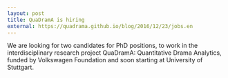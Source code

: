 ```yaml
---
layout: post
title: QuaDramA is hiring
external: https://quadrama.github.io/blog/2016/12/23/jobs.en
---
```

We are looking for two candidates for PhD positions, to work in the interdisciplinary research project QuaDramA: Quantitative Drama Analytics, funded by Volkswagen Foundation and soon starting at University of Stuttgart.
